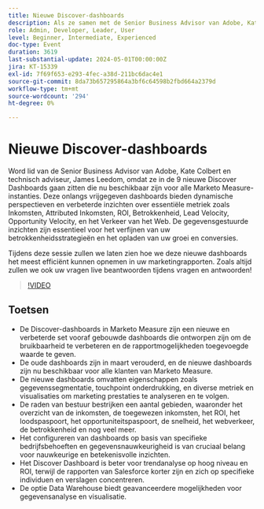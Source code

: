 ```yaml
---
title: Nieuwe Discover-dashboards
description: Als ze samen met de Senior Business Advisor van Adobe, Kate Colbert en technisch adviseur James Leedom, de 9 nieuwe Discover-dashboards in Marketo Measure verkennen, die dynamische inzichten bieden in metriek zoals Revenue, ROI, Engagement en Lead Velocity, met een live demonstratie en een Q&A-sessie.
role: Admin, Developer, Leader, User
level: Beginner, Intermediate, Experienced
doc-type: Event
duration: 3619
last-substantial-update: 2024-05-01T00:00:00Z
jira: KT-15339
exl-id: 7f69f653-e293-4fec-a38d-211bc6dac4e1
source-git-commit: 8da73b657295864a3bf6c64598b2fbd664a2379d
workflow-type: tm+mt
source-wordcount: '294'
ht-degree: 0%

---
```


# Nieuwe Discover-dashboards

Word lid van de Senior Business Advisor van Adobe, Kate Colbert en technisch adviseur, James Leedom, omdat ze in de 9 nieuwe Discover Dashboards gaan zitten die nu beschikbaar zijn voor alle Marketo Measure-instanties. Deze onlangs vrijgegeven dashboards bieden dynamische perspectieven en verbeterde inzichten over essentiële metriek zoals Inkomsten, Attributed Inkomsten, ROI, Betrokkenheid, Lead Velocity, Opportunity Velocity, en het Verkeer van het Web. De gegevensgestuurde inzichten zijn essentieel voor het verfijnen van uw betrokkenheidsstrategieën en het opladen van uw groei en conversies.

Tijdens deze sessie zullen we laten zien hoe we deze nieuwe dashboards het meest efficiënt kunnen opnemen in uw marketingrapporten. Zoals altijd zullen we ook uw vragen live beantwoorden tijdens vragen en antwoorden!

>[!VIDEO](https://video.tv.adobe.com/v/3428405/?learn=on)

## Toetsen

* De Discover-dashboards in Marketo Measure zijn een nieuwe en verbeterde set vooraf gebouwde dashboards die ontworpen zijn om de bruikbaarheid te verbeteren en de rapportmogelijkheden toegevoegde waarde te geven.
* De oude dashboards zijn in maart verouderd, en de nieuwe dashboards zijn nu beschikbaar voor alle klanten van Marketo Measure.
* De nieuwe dashboards omvatten eigenschappen zoals gegevenssegmentatie, touchpoint onderdrukking, en diverse metriek en visualisaties om marketing prestaties te analyseren en te volgen.
* De raden van bestuur bestrijken een aantal gebieden, waaronder het overzicht van de inkomsten, de toegewezen inkomsten, het ROI, het loodspaspoort, het opportuniteitspaspoort, de snelheid, het webverkeer, de betrokkenheid en nog veel meer.
* Het configureren van dashboards op basis van specifieke bedrijfsbehoeften en gegevensnauwkeurigheid is van cruciaal belang voor nauwkeurige en betekenisvolle inzichten.
* Het Discover Dashboard is beter voor trendanalyse op hoog niveau en ROI, terwijl de rapporten van Salesforce korter zijn en zich op specifieke individuen en verslagen concentreren.
* De optie Data Warehouse biedt geavanceerdere mogelijkheden voor gegevensanalyse en visualisatie.

